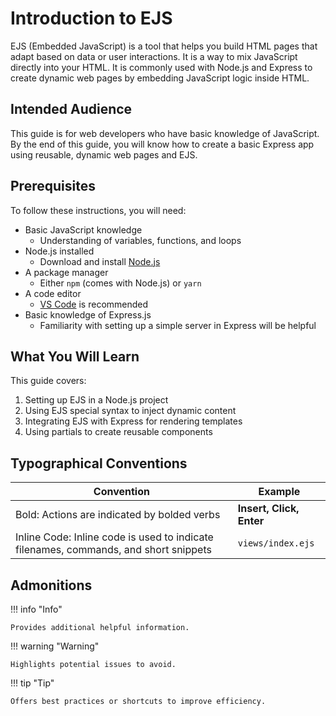 
# Introduction to EJS

EJS (Embedded JavaScript) is a tool that helps you build HTML pages that adapt based on data or user interactions. It is a way to mix JavaScript directly into your HTML. It is commonly used with Node.js and Express to create dynamic web pages by embedding JavaScript logic inside HTML.

## Intended Audience

This guide is for web developers who have basic knowledge of JavaScript. By the end of this guide, you will know how to create a basic Express app using reusable, dynamic web pages and EJS.

## Prerequisites

To follow these instructions, you will need:

- Basic JavaScript knowledge 
    - Understanding of variables, functions, and loops
- Node.js installed 
    - Download and install [Node.js](https://nodejs.org/en)
- A package manager 
    - Either `npm` (comes with Node.js) or `yarn`
- A code editor 
    - [VS Code](https://code.visualstudio.com/) is recommended
- Basic knowledge of Express.js 
    - Familiarity with setting up a simple server in Express will be helpful

## What You Will Learn

This guide covers:

1. Setting up EJS in a Node.js project
2. Using EJS special syntax to inject dynamic content
3. Integrating EJS with Express for rendering templates
4. Using partials to create reusable components

## Typographical Conventions

| Convention                                     | Example                 |
| ---------------------------------------------- | ----------------------- |
| Bold: Actions are indicated by bolded verbs | **Insert, Click, Enter**|
| Inline Code: Inline code is used to indicate filenames, commands, and short snippets | `views/index.ejs` |

## Admonitions

!!! info "Info"

    Provides additional helpful information.

!!! warning "Warning"

    Highlights potential issues to avoid.

!!! tip "Tip"

    Offers best practices or shortcuts to improve efficiency.
